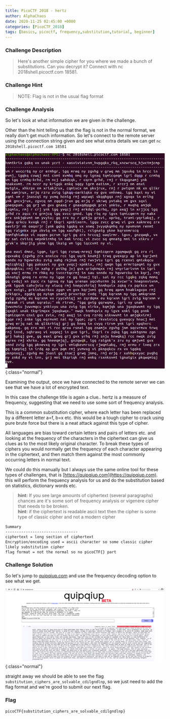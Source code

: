 ```yaml
---
title: PicoCTF 2018 - hertz
author: AlphaChaos
date: 2020-11-25 02:45:00 +0000
categories: [PicoCTF_2018]
tags: [basics, picoctf, frequency,substitution,tutorial, beginner]     # TAG names should always be lowercase
---
```


### Challenge Description

> Here's another simple cipher for you where we made a bunch of substitutions. Can you decrypt it? Connect with nc 2018shell.picoctf.com 18581.

### Challenge Hint

> NOTE: Flag is not in the usual flag format

### Challenge Analysis

So let's look at what information we are given in the challenge.  

Other than the hint telling us that the flag is not in the normal format, we really don't get much information. So let's connect to the remote server using the connection string given and see what extra details we can get `nc 2018shell.picoctf.com 18581`

![remote server](../../assets/challs/picoctf2018/hertz_connect.png){:class="normal"}

Examining the output, once we have connected to the remote server we can see that we have a lot of encrypted text.

In this case the challenge title is again a clue.. hertz is a measure of frequency, suggesting that we need to use some sort of frequency analysis.

This is a common substitution cipher, where each letter has been replaced by a different letter a=f, b=x etc. this would be a tough cipher to crack using pure brute force but there is a neat attack against this type of cipher.

All languages are bias toward certain letters and pairs of letters etc. and looking at the frequency of the characters in the ciphertext can give us clues as to the most likely original character. To break these types of ciphers you would normally get the frequency of each character appearing in the ciphertext, and then match them against the most commonly occurring letters in normal text.

We could do this manually but I always use the same online tool for these types of challenges, that is [https://quipqiup.com](https://quipqiup.com). this will perform the frequency analysis for us and do the substitution based on statistics, dictionary words etc.

> **hint:** If you see large amounts of ciphertext (several paragraphs) chances are it's some sort of frequency analysis or vigenère cipher that needs to be broken.  
> **hint:** if the ciphertext is readable ascii text then the cipher is some type of classic cipher and not a modern cipher

```commmon
Summary
--------------------------------
ciphertext = long section of ciphertext
Encryption/encoding used = ascii character so some classic cipher likely substitution cipher
flag format = not the normal so no picoCTF{} part
```

### Challenge Solution

So let's jump to [quipqiup.com](https://quipqiup.com) and use the frequency decoding option to see what we get.

![quipqiup.com](../../assets/challs/picoctf2018/herts.png){:class="normal"}

straight away we should be able to see the flag `substitution_ciphers_are_solvable_cdilgndlnp`, so we just need to add the flag format and we're good to submit our next flag.

### Flag

`picoCTF{substitution_ciphers_are_solvable_cdilgndlnp}`
